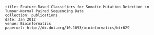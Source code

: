 
    title: Feature-Based Classifiers for Somatic Mutation Detection in Tumour-Normal Paired Sequencing Data
    collection: publications
    date: Jan 2012
    venue: Bioinformatics
    paperurl: http://dx.doi.org/10.1093/bioinformatics/btr629
    